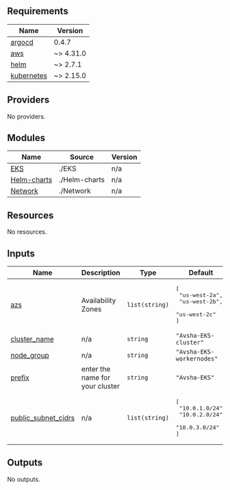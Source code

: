 <!-- BEGIN_TF_DOCS -->
## Requirements

| Name | Version |
|------|---------|
| <a name="requirement_argocd"></a> [argocd](#requirement\_argocd) | 0.4.7 |
| <a name="requirement_aws"></a> [aws](#requirement\_aws) | ~> 4.31.0 |
| <a name="requirement_helm"></a> [helm](#requirement\_helm) | ~> 2.7.1 |
| <a name="requirement_kubernetes"></a> [kubernetes](#requirement\_kubernetes) | ~> 2.15.0 |

## Providers

No providers.

## Modules

| Name | Source | Version |
|------|--------|---------|
| <a name="module_EKS"></a> [EKS](#module\_EKS) | ./EKS | n/a |
| <a name="module_Helm-charts"></a> [Helm-charts](#module\_Helm-charts) | ./Helm-charts | n/a |
| <a name="module_Network"></a> [Network](#module\_Network) | ./Network | n/a |

## Resources

No resources.

## Inputs

| Name | Description | Type | Default | Required |
|------|-------------|------|---------|:--------:|
| <a name="input_azs"></a> [azs](#input\_azs) | Availability Zones | `list(string)` | <pre>[<br>  "us-west-2a",<br>  "us-west-2b",<br>  "us-west-2c"<br>]</pre> | no |
| <a name="input_cluster_name"></a> [cluster\_name](#input\_cluster\_name) | n/a | `string` | `"Avsha-EKS-cluster"` | no |
| <a name="input_node_group"></a> [node\_group](#input\_node\_group) | n/a | `string` | `"Avsha-EKS-workernodes"` | no |
| <a name="input_prefix"></a> [prefix](#input\_prefix) | enter the name for your cluster | `string` | `"Avsha-EKS"` | no |
| <a name="input_public_subnet_cidrs"></a> [public\_subnet\_cidrs](#input\_public\_subnet\_cidrs) | n/a | `list(string)` | <pre>[<br>  "10.0.1.0/24",<br>  "10.0.2.0/24",<br>  "10.0.3.0/24"<br>]</pre> | no |

## Outputs

No outputs.
<!-- END_TF_DOCS -->